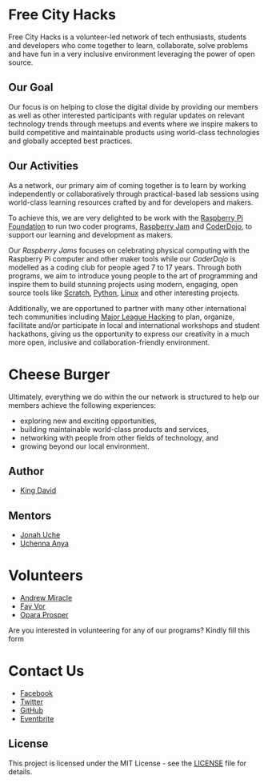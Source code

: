 # Free City Hacks
Free City Hacks is a volunteer-led network of tech enthusiasts, students and developers who come together to learn, collaborate, solve problems and have fun in a very inclusive environment leveraging the power of open source.

## Our Goal
Our focus is on helping to close the digital divide by providing our members as well as other interested participants with regular updates on relevant technology trends through meetups and events where we inspire makers to build competitive and maintainable products using world-class technologies and globally accepted best practices.

## Our Activities
As a network, our primary aim of coming together is to learn by working independently or collaboratively through practical-based lab sessions using world-class learning resources crafted by and for developers and makers.

To achieve this, we are very delighted to be work with the [Raspberry Pi Foundation](https://raspberrypi.org) to run two coder programs, [Raspberry Jam](https://raspberrypi.org/jam) and [CoderDojo](https://coderdojo.com), to support our learning and development as makers.

Our *Raspberry Jams* focuses on celebrating physical computing with the Raspberry Pi computer and other maker tools while our *CoderDojo* is modelled as a coding club for people aged 7 to 17 years. Through both programs, we aim to introduce young people to the art of programming and inspire them to build stunning projects using modern, engaging, open source tools like [Scratch](https://mit.edu/scratch), [Python](https://python.org), [Linux](https://linuxfoundation.org) and other interesting projects.

Additionally, we are opportuned to partner with many other international tech communities including [Major League Hacking](https://mlh.io) to plan, organize, facilitate and/or participate in local and international workshops and student hackathons, giving us the opportunity to express our creativity in a much more open, inclusive and collaboration-friendly environment.

# Cheese Burger
Ultimately, everything we do within the our network is structured to help our members achieve the following experiences:
* exploring new and exciting opportunities,
* building maintainable world-class products and services,
* networking with people from other fields of technology, and
* growing beyond our local environment.

 ## Author
 * [King David](https://github.com/davidconoh)
 
 ## Mentors
 * [Jonah Uche](https://github.com/jonahuche)
 * [Uchenna Anya](https://github.com/uchennaanya)

 # Volunteers
 * [Andrew Miracle](https://github.com/koolamusic)
 * [Fay Vor](https://github.com/phavor)
 * [Opara Prosper](https://github.com/OPARA-PROSPER)

 Are you interested in volunteering for any of our programs? Kindly fill this form

 # Contact Us
 * [Facebook](https://facebook.com/freecityhacks)
 * [Twitter](https://twitter.com/freecityhacks)
 * [GitHub](https://github.com/freecityhacks)
 * [Eventbrite](https://freecityhacks.eventbrite.com)
 
 ## License
 
This project is licensed under the MIT License - see the [LICENSE](https://github.com/freecityhacks/fch-docs/blob/master/LICENSE) file for details.
